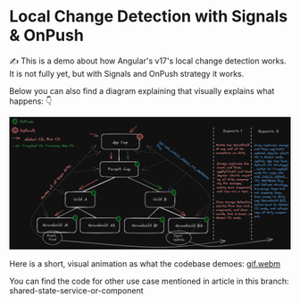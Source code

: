 # Local Change Detection with Signals & OnPush

✍ This is a demo about how Angular's v17's local change detection works. It is not fully yet, but with Signals and OnPush strategy
it works.

Below you can also find a diagram explaining that visually explains what happens: 👇


![Simple diagram of Local Change Detection (CD) with Signals & OnPush in Angular v17](src/assets/Local%20CD.png)

Here is a short, visual animation as what the codebase demoes:
[gif.webm](https://github.com/ilirbeqirii/onpush-signals-local-cd/assets/24731032/7f264318-30ab-4d46-8d57-c026285b112a)

You can find the code for other use case mentioned in article in this branch: shared-state-service-or-component